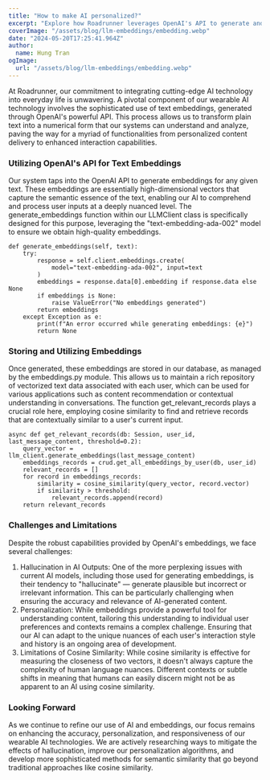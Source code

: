 ```yaml
---
title: "How to make AI personalized?"
excerpt: "Explore how Roadrunner leverages OpenAI's API to generate and utilize text embeddings, enhancing our wearable AI's capabilities while navigating the challenges of modern AI technologies."
coverImage: "/assets/blog/llm-embeddings/embedding.webp"
date: "2024-05-20T17:25:41.964Z"
author:
  name: Hung Tran
ogImage:
  url: "/assets/blog/llm-embeddings/embedding.webp"
---
```


At Roadrunner, our commitment to integrating cutting-edge AI technology into everyday life is unwavering. A pivotal component of our wearable AI technology involves the sophisticated use of text embeddings, generated through OpenAI's powerful API. This process allows us to transform plain text into a numerical form that our systems can understand and analyze, paving the way for a myriad of functionalities from personalized content delivery to enhanced interaction capabilities.

### Utilizing OpenAI's API for Text Embeddings

Our system taps into the OpenAI API to generate embeddings for any given text. These embeddings are essentially high-dimensional vectors that capture the semantic essence of the text, enabling our AI to comprehend and process user inputs at a deeply nuanced level. The generate_embeddings function within our LLMClient class is specifically designed for this purpose, leveraging the "text-embedding-ada-002" model to ensure we obtain high-quality embeddings.

```python:
def generate_embeddings(self, text):
    try:
        response = self.client.embeddings.create(
            model="text-embedding-ada-002", input=text
        )
        embeddings = response.data[0].embedding if response.data else None
        if embeddings is None:
            raise ValueError("No embeddings generated")
        return embeddings
    except Exception as e:
        print(f"An error occurred while generating embeddings: {e}")
        return None
```

### Storing and Utilizing Embeddings

Once generated, these embeddings are stored in our database, as managed by the embeddings.py module. This allows us to maintain a rich repository of vectorized text data associated with each user, which can be used for various applications such as content recommendation or contextual understanding in conversations. The function get_relevant_records plays a crucial role here, employing cosine similarity to find and retrieve records that are contextually similar to a user's current input.

```python:
async def get_relevant_records(db: Session, user_id, last_message_content, threshold=0.2):
    query_vector = llm_client.generate_embeddings(last_message_content)
    embeddings_records = crud.get_all_embeddings_by_user(db, user_id)
    relevant_records = []
    for record in embeddings_records:
        similarity = cosine_similarity(query_vector, record.vector)
        if similarity > threshold:
            relevant_records.append(record)
    return relevant_records
```

### Challenges and Limitations

Despite the robust capabilities provided by OpenAI's embeddings, we face several challenges:

1. Hallucination in AI Outputs: One of the more perplexing issues with current AI models, including those used for generating embeddings, is their tendency to "hallucinate" — generate plausible but incorrect or irrelevant information. This can be particularly challenging when ensuring the accuracy and relevance of AI-generated content.
2. Personalization: While embeddings provide a powerful tool for understanding content, tailoring this understanding to individual user preferences and contexts remains a complex challenge. Ensuring that our AI can adapt to the unique nuances of each user's interaction style and history is an ongoing area of development.
3. Limitations of Cosine Similarity: While cosine similarity is effective for measuring the closeness of two vectors, it doesn't always capture the complexity of human language nuances. Different contexts or subtle shifts in meaning that humans can easily discern might not be as apparent to an AI using cosine similarity.

### Looking Forward

As we continue to refine our use of AI and embeddings, our focus remains on enhancing the accuracy, personalization, and responsiveness of our wearable AI technologies. We are actively researching ways to mitigate the effects of hallucination, improve our personalization algorithms, and develop more sophisticated methods for semantic similarity that go beyond traditional approaches like cosine similarity.
